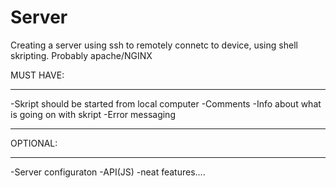 # Server
Creating a server using ssh to remotely connetc to device, using shell skripting.
Probably apache/NGINX

MUST HAVE:
______________________________________________
-Skript should be started from local computer
-Comments
-Info about what is going on with skript
-Error messaging 
______________________________________________
OPTIONAL:
______________________________________________
-Server configuraton
-API(JS)
-neat features....


